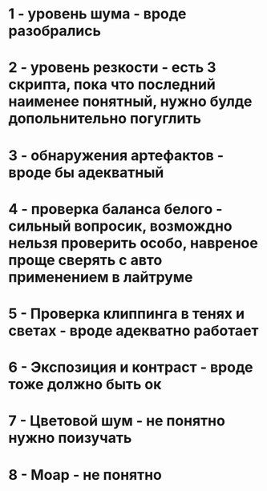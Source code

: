 # 1 - уровень шума - вроде разобрались
# 2 - уровень резкости - есть 3 скрипта, пока что последний наименее понятный, нужно булде допольнительно погуглить
# 3 - обнаружения артефактов - вроде бы адекватный
# 4 - проверка баланса белого - сильный вопросик, возмождно нельзя проверить особо, навреное проще сверять с авто применением в лайтруме
# 5 - Проверка клиппинга в тенях и светах - вроде адекватно работает
# 6 - Экспозиция и контраст - вроде тоже должно быть ок
# 7 - Цветовой шум - не понятно нужно поизучать
# 8 - Моар - не понятно

